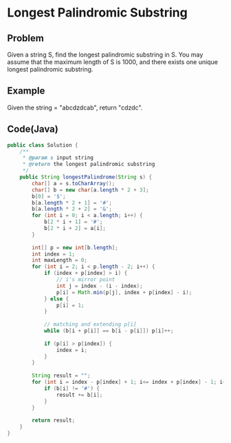 Longest Palindromic Substring
===

## Problem

Given a string S, find the longest palindromic substring in S. You may assume that the maximum length of S is 1000, and there exists one unique longest palindromic substring.


## Example

Given the string = "abcdzdcab", return "cdzdc".

Code(Java)
----------

```java
public class Solution {
    /**
     * @param s input string
     * @return the longest palindromic substring
     */
    public String longestPalindrome(String s) {
        char[] a = s.toCharArray();
        char[] b = new char[a.length * 2 + 3];
        b[0] = '$';
        b[a.length * 2 + 1] = '#';
        b[a.length * 2 + 2] = '&';
        for (int i = 0; i < a.length; i++) {
            b[2 * i + 1] = '#';
            b[2 * i + 2] = a[i];
        }
        
        int[] p = new int[b.length];
        int index = 1;
        int maxLength = 0;
        for (int i = 2; i < p.length - 2; i++) {
            if (index + p[index] > i) {
                // i's mirror point
                int j = index - (i - index);
                p[i] = Math.min(p[j], index + p[index] - i);
            } else {
                p[i] = 1;
            }
            
            // matching and extending p[i]
            while (b[i + p[i]] == b[i - p[i]]) p[i]++;
            
            if (p[i] > p[index]) {
                index = i;
            }
        }
        
        String result = "";
        for (int i = index - p[index] + 1; i<= index + p[index] - 1; i++) {
            if (b[i] != '#') {
                result += b[i];
            }
        }
        
        return result;
    }
}
```
